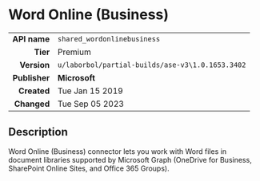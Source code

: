 # Word Online (Business)
| | |
|-:|-|
|**API name**|`shared_wordonlinebusiness`|
|**Tier**|Premium|
|**Version**|`u/laborbol/partial-builds/ase-v3\1.0.1653.3402`|
|**Publisher**|**Microsoft**|
|**Created**|Tue Jan 15 2019|
|**Changed**|Tue Sep 05 2023|

## Description
Word Online (Business) connector lets you work with Word files in document libraries supported by Microsoft Graph (OneDrive for Business, SharePoint Online Sites, and Office 365 Groups).
